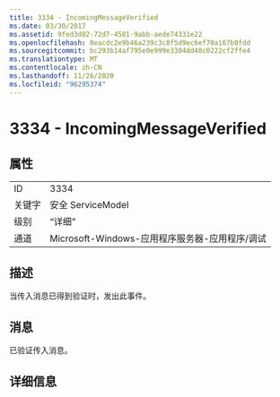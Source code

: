 ```yaml
---
title: 3334 - IncomingMessageVerified
ms.date: 03/30/2017
ms.assetid: 9fed3d02-72d7-4581-9abb-aede74331e22
ms.openlocfilehash: 8eacdc2e9b46a239c3c8f5d9ec6ef70a167b0fdd
ms.sourcegitcommit: bc293b14af795e0e999e3304dd40c0222cf2ffe4
ms.translationtype: MT
ms.contentlocale: zh-CN
ms.lasthandoff: 11/26/2020
ms.locfileid: "96295374"
---
```

# <a name="3334---incomingmessageverified"></a>3334 - IncomingMessageVerified

## <a name="properties"></a>属性  
  
|||  
|-|-|  
|ID|3334|  
|关键字|安全 ServiceModel|  
|级别|“详细”|  
|通道|Microsoft-Windows-应用程序服务器-应用程序/调试|  
  
## <a name="description"></a>描述  

 当传入消息已得到验证时，发出此事件。  
  
## <a name="message"></a>消息  

 已验证传入消息。  
  
## <a name="details"></a>详细信息
